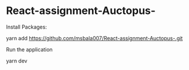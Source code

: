 # React-assignment-Auctopus-

Install Packages:

yarn add https://github.com/msbala007/React-assignment-Auctopus-.git

Run the application

yarn dev 




